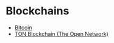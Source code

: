 # Blockchains

* [Bitcoin](./bitcoin/README.md)
* [TON Blockchain (The Open Network)](./ton/README.md)
